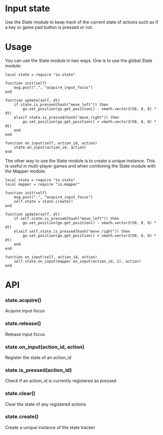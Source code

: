 # Input state
Use the State module to keep track of the current state of actions such as if a key or game pad button is pressed or not.

# Usage
You can use the State module in two ways. One is to use the global State module:

	local state = require "in.state"

	function init(self)
		msg.post(".", "acquire_input_focus")
	end

	function update(self, dt)
		if state.is_pressed(hash("move_left")) then
			go.set_position(go.get_position() - vmath.vector3(50, 0, 0) * dt)
		elseif state.is_pressed(hash("move_right")) then
			go.set_position(go.get_position() + vmath.vector3(50, 0, 0) * dt)
		end
	end

	function on_input(self, action_id, action)
		state.on_input(action_id, action)
	end

The other way to use the State module is to create a unique instance. This is useful in multi-player games and when combining the State module with the Mapper module:

	local state = require "in.state"
	local mapper = require "in.mapper"

	function init(self)
		msg.post(".", "acquire_input_focus")
		self.state = state.create()
	end

	function update(self, dt)
		if self.state.is_pressed(hash("move_left")) then
			go.set_position(go.get_position() - vmath.vector3(50, 0, 0) * dt)
		elseif self.state.is_pressed(hash("move_right")) then
			go.set_position(go.get_position() + vmath.vector3(50, 0, 0) * dt)
		end
	end

	function on_input(self, action_id, action)
		self.state.on_input(mapper.on_input(action_id, 1), action)
	end

# API

### state.acquire()
Acquire input focus

### state.release()
Release input focus

### state.on_input(action_id, action)
Register the state of an action_id

### state.is_pressed(action_id)
Check if an action_id is currently registered as pressed

### state.clear()
Clear the state of any registered actions

### state.create()
Create a unique instance of the state tracker
